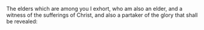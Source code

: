 The elders which are among you I exhort, who am also an elder, and a witness of the sufferings of Christ, and also a partaker of the glory that shall be revealed:
